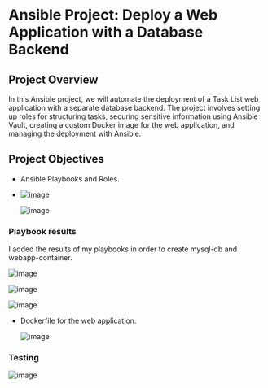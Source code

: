 # Ansible Project: Deploy a Web Application with a Database Backend

## Project Overview

In this Ansible project, we will automate the deployment of a Task List web application with a separate database backend. The project involves setting up roles for structuring tasks, securing sensitive information using Ansible Vault, creating a custom Docker image for the web application, and managing the deployment with Ansible.

## Project Objectives

- Ansible Playbooks and Roles.
- 
  ![image](https://github.com/Aytaj-Kazim/DevOps3/assets/94185728/09a3f5d0-f253-4586-8676-23f448c49a4b)

  ![image](https://github.com/Aytaj-Kazim/DevOps3/assets/94185728/22d38518-c97b-4fdd-b1a8-918d35ff359f)

### Playbook results

I added the results of my playbooks in order to create mysql-db and webapp-container.

  ![image](https://github.com/Aytaj-Kazim/DevOps3/assets/94185728/d0af4562-ff75-4713-85f9-a4df3fd33e67)



  ![image](https://github.com/Aytaj-Kazim/DevOps3/assets/94185728/afb18be9-aa5e-428b-bb92-60a0505d1dad)



  ![image](https://github.com/Aytaj-Kazim/DevOps3/assets/94185728/fff815b9-6c2d-48dc-b274-e499f7ba022e)



- Dockerfile for the web application.

  ![image](https://github.com/Aytaj-Kazim/DevOps3/assets/94185728/ea522fc4-5238-4e39-a527-57b30109628d)

### Testing

![image](https://github.com/Aytaj-Kazim/DevOps3/assets/94185728/d00ca8a9-4f71-422e-ab18-423fdf57ac14)
